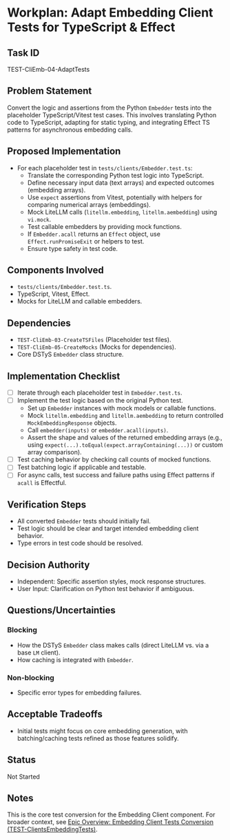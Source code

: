 # Workplan: Adapt Embedding Client Tests for TypeScript & Effect

## Task ID
TEST-CliEmb-04-AdaptTests

## Problem Statement
Convert the logic and assertions from the Python `Embedder` tests into the placeholder TypeScript/Vitest test cases. This involves translating Python code to TypeScript, adapting for static typing, and integrating Effect TS patterns for asynchronous embedding calls.

## Proposed Implementation
- For each placeholder test in `tests/clients/Embedder.test.ts`:
    - Translate the corresponding Python test logic into TypeScript.
    - Define necessary input data (text arrays) and expected outcomes (embedding arrays).
    - Use `expect` assertions from Vitest, potentially with helpers for comparing numerical arrays (embeddings).
    - Mock LiteLLM calls (`litellm.embedding`, `litellm.aembedding`) using `vi.mock`.
    - Test callable embedders by providing mock functions.
    - If `Embedder.acall` returns an `Effect` object, use `Effect.runPromiseExit` or helpers to test.
    - Ensure type safety in test code.

## Components Involved
- `tests/clients/Embedder.test.ts`.
- TypeScript, Vitest, Effect.
- Mocks for LiteLLM and callable embedders.

## Dependencies
- `TEST-CliEmb-03-CreateTSFiles` (Placeholder test files).
- `TEST-CliEmb-05-CreateMocks` (Mocks for dependencies).
- Core DSTyS `Embedder` class structure.

## Implementation Checklist
- [ ] Iterate through each placeholder test in `Embedder.test.ts`.
- [ ] Implement the test logic based on the original Python test.
    - Set up `Embedder` instances with mock models or callable functions.
    - Mock `litellm.embedding` and `litellm.aembedding` to return controlled `MockEmbeddingResponse` objects.
    - Call `embedder(inputs)` or `embedder.acall(inputs)`.
    - Assert the shape and values of the returned embedding arrays (e.g., using `expect(...).toEqual(expect.arrayContaining(...))` or custom array comparison).
- [ ] Test caching behavior by checking call counts of mocked functions.
- [ ] Test batching logic if applicable and testable.
- [ ] For async calls, test success and failure paths using Effect patterns if `acall` is Effectful.

## Verification Steps
- All converted `Embedder` tests should initially fail.
- Test logic should be clear and target intended embedding client behavior.
- Type errors in test code should be resolved.

## Decision Authority
- Independent: Specific assertion styles, mock response structures.
- User Input: Clarification on Python test behavior if ambiguous.

## Questions/Uncertainties
### Blocking
- How the DSTyS `Embedder` class makes calls (direct LiteLLM vs. via a base `LM` client).
- How caching is integrated with `Embedder`.

### Non-blocking
- Specific error types for embedding failures.

## Acceptable Tradeoffs
- Initial tests might focus on core embedding generation, with batching/caching tests refined as those features solidify.

## Status
Not Started

## Notes
This is the core test conversion for the Embedding Client component.
For broader context, see [Epic Overview: Embedding Client Tests Conversion (TEST-ClientsEmbeddingTests)](../../docs/planning/workplans/TEST-ClientsEmbeddingTests.md).